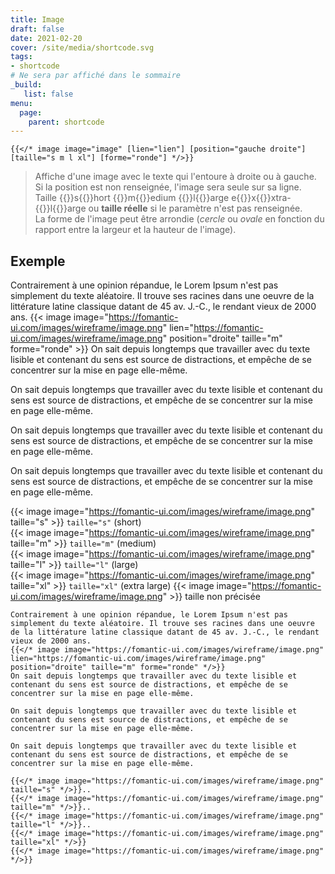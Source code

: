 ```yaml
---
title: Image
draft: false 
date: 2021-02-20 
cover: /site/media/shortcode.svg
tags:
- shortcode
# Ne sera par affiché dans le sommaire
_build:
   list: false
menu: 
  page:
    parent: shortcode
---
```


```go-html-template
{{</* image image="image" [lien="lien"] [position="gauche droite"] [taille="s m l xl"] [forme="ronde"] */>}}
```
<!--more-->
> Affiche d'une image avec le texte qui l'entoure à droite ou à gauche.  
> Si la position est non renseignée, l'image sera seule sur sa ligne.  
> Taille {{<texte rouge>}}s{{</texte>}}hort {{<texte rouge>}}m{{</texte>}}edium {{<texte rouge>}}l{{</texte>}}arge e{{<texte rouge>}}x{{</texte>}}xtra-{{<texte rouge>}}l{{</texte>}}arge ou **taille réelle** si le paramètre n'est pas renseignée.  
> La forme de l'image peut être arrondie (*cercle* ou *ovale* en fonction du rapport entre la largeur et la hauteur de l'image).
> 

## Exemple
Contrairement à une opinion répandue, le Lorem Ipsum n'est pas simplement du texte aléatoire. Il trouve ses racines dans une oeuvre de la littérature latine classique datant de 45 av. J.-C., le rendant vieux de 2000 ans.
{{< image image="https://fomantic-ui.com/images/wireframe/image.png" lien="https://fomantic-ui.com/images/wireframe/image.png" position="droite" taille="m" forme="ronde" >}} 
On sait depuis longtemps que travailler avec du texte lisible et contenant du sens est source de distractions, et empêche de se concentrer sur la mise en page elle-même.

On sait depuis longtemps que travailler avec du texte lisible et contenant du sens est source de distractions, et empêche de se concentrer sur la mise en page elle-même.

On sait depuis longtemps que travailler avec du texte lisible et contenant du sens est source de distractions, et empêche de se concentrer sur la mise en page elle-même.

On sait depuis longtemps que travailler avec du texte lisible et contenant du sens est source de distractions, et empêche de se concentrer sur la mise en page elle-même.

{{< image image="https://fomantic-ui.com/images/wireframe/image.png" taille="s" >}} `taille="s"` (short)  
{{< image image="https://fomantic-ui.com/images/wireframe/image.png" taille="m" >}} `taille="m"` (medium)  
{{< image image="https://fomantic-ui.com/images/wireframe/image.png" taille="l" >}} `taille="l"` (large)  
{{< image image="https://fomantic-ui.com/images/wireframe/image.png" taille="xl" >}} `taille="xl"` (extra large) 
{{< image image="https://fomantic-ui.com/images/wireframe/image.png" >}} taille non précisée 

```go-html-template
Contrairement à une opinion répandue, le Lorem Ipsum n'est pas simplement du texte aléatoire. Il trouve ses racines dans une oeuvre de la littérature latine classique datant de 45 av. J.-C., le rendant vieux de 2000 ans.
{{</* image image="https://fomantic-ui.com/images/wireframe/image.png" lien="https://fomantic-ui.com/images/wireframe/image.png" position="droite" taille="m" forme="ronde" */>}} 
On sait depuis longtemps que travailler avec du texte lisible et contenant du sens est source de distractions, et empêche de se concentrer sur la mise en page elle-même.

On sait depuis longtemps que travailler avec du texte lisible et contenant du sens est source de distractions, et empêche de se concentrer sur la mise en page elle-même.

On sait depuis longtemps que travailler avec du texte lisible et contenant du sens est source de distractions, et empêche de se concentrer sur la mise en page elle-même.

{{</* image image="https://fomantic-ui.com/images/wireframe/image.png" taille="s" */>}}..
{{</* image image="https://fomantic-ui.com/images/wireframe/image.png" taille="m" */>}}.. 
{{</* image image="https://fomantic-ui.com/images/wireframe/image.png" taille="l" */>}}..
{{</* image image="https://fomantic-ui.com/images/wireframe/image.png" taille="xl" */>}} 
{{</* image image="https://fomantic-ui.com/images/wireframe/image.png" */>}} 
```
